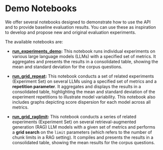 # Demo Notebooks

We offer several notebooks designed to demonstrate how to use the API and to provide baseline evaluation results. You can use these as inspiration to develop and propose new and original evaluation experiments.

The available notebooks are:

- **[run_experiments_demo](/notebooks/run_experiments_demo.ipynb):** This notebook runs individual experiments on various large language models (LLMs) with a specified set of metrics. It aggregates and presents the results in a consolidated table, showing the mean and standard deviation for the corpus questions.

- **[run_grid_repeat](/notebooks/run_grid_repeat_demo.ipynb):** This notebook conducts a set of related experiments (Experiment Set) on several LLMs using a specified set of metrics and a **repetition parameter**. It aggregates and displays the results in a consolidated table, highlighting the mean and standard deviation of the experiment repetitions to illustrate model variability. This notebook also includes graphs depicting score dispersion for each model across all metrics.

- **[run_grid_raglimit](/notebooks/run_grid_rag_limit.ipynb):** This notebook conducts a series of related experiments (Experiment Set) on several retrieval-augmented generation (RAG) LLM models with a given set of metrics and performs a **grid search** on the `limit` parameters (which refers to the number of chunk limits in a RAG setting). It compiles and presents the results in a consolidated table, showing the mean results for the corpus questions.
